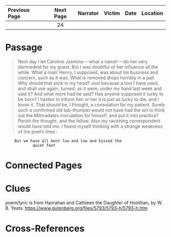 | Previous Page | Next Page | Narrator | Victim | Date | Location |
|:--------------|:---------:|---------:|-------:|-----:|---------:|
|               |    24     |          |        |      |          |

# Passage
>Next day I let Caroline Jasmine---what a name!---do her very damnedest for my guest. But I was doubtful of her influence all the while. What a man! Henry, I supposed, was about his business and concern, such as it was. What is removed drops horribly in a pail. Why should that stick in my head? Just because a tool I have used, and shall use again, turned, as it were, under my hand last week and said it? And what more had he said? Has anyone supposed it lucky to be born? I hasten to inform him or her it is just as lucky to die, and I know it. That should be, I thought, a consolation for my patient. Surely such a confirmed old tub-thumper would not have had the wit to think out the Mithradates inoculation for himself, and put it into practice? Perish the thought, and the fellow. Also my ravishing correspondent would have told me. I found myself thinking with a strange weakness of the poet’s lines :

        But we have all bent low and low and kissed the
                quiet feet
# Connected Pages
# Clues
poem/lyric is from Hanrahan and Cathleen the Daughter of Hoolihan, by W. B. Yeats: https://www.gutenberg.org/files/5793/5793-h/5793-h.htm
# Cross-References

